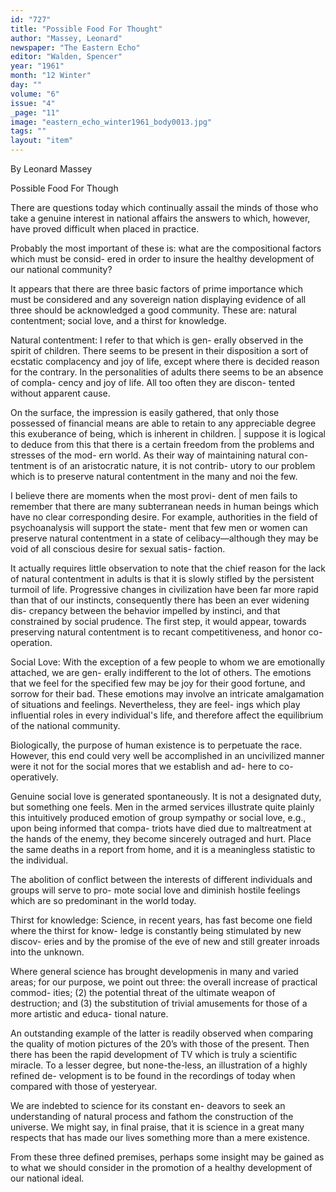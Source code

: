 ```yaml
---
id: "727"
title: "Possible Food For Thought"
author: "Massey, Leonard"
newspaper: "The Eastern Echo"
editor: "Walden, Spencer"
year: "1961"
month: "12 Winter"
day: ""
volume: "6"
issue: "4"
_page: "11"
image: "eastern_echo_winter1961_body0013.jpg"
tags: ""
layout: "item"
---
```

By Leonard Massey

Possible 
Food 
For 
Though

There are questions today which continually assail
the minds of those who take a genuine interest in
national affairs the answers to which, however, have
proved difficult when placed in practice.

Probably the most important of these is: what
are the compositional factors which must be consid-
ered in order to insure the healthy development of
our national community?

It appears that there are three basic factors of
prime importance which must be considered and any
sovereign nation displaying evidence of all three
should be acknowledged a good community. These
are: natural contentment; social love, and a thirst
for knowledge.

Natural contentment: I refer to that which is gen-
erally observed in the spirit of children. There seems
to be present in their disposition a sort of ecstatic
complacency and joy of life, except where there is
decided reason for the contrary. In the personalities
of adults there seems to be an absence of compla-
cency and joy of life. All too often they are discon-
tented without apparent cause.

On the surface, the impression is easily gathered,
that only those possessed of financial means are able
to retain to any appreciable degree this exuberance
of being, which is inherent in children. | suppose it
is logical to deduce from this that there is a certain
freedom from the problems and stresses of the mod-
ern world. As their way of maintaining natural con-
tentment is of an aristocratic nature, it is not contrib-
utory to our problem which is to preserve natural
contentment in the many and noi the few.

I believe there are moments when the most provi-
dent of men fails to remember that there are many
subterranean needs in human beings which have no
clear corresponding desire. For example, authorities
in the field of psychoanalysis will support the state-
ment that few men or women can preserve natural
contentment in a state of celibacy—although they
may be void of all conscious desire for sexual satis-
faction.

It actually requires little observation to note that
the chief reason for the lack of natural contentment
in adults is that it is slowly stifled by the persistent
turmoil of life. Progressive changes in civilization
have been far more rapid than that of our instincts,
consequently there has been an ever widening dis-
crepancy between the behavior impelled by instinci,
and that constrained by social prudence. The first
step, it would appear, towards preserving natural
contentment is to recant competitiveness, and honor
co-operation.

Social Love: With the exception of a few people
to whom we are emotionally attached, we are gen-
erally indifferent to the lot of others. The emotions
that we feel for the specified few may be joy for
their good fortune, and sorrow for their bad. These
emotions may involve an intricate amalgamation of
situations and feelings. Nevertheless, they are feel-
ings which play influential roles in every individual's
life, and therefore affect the equilibrium of the
national community.

Biologically, the purpose of human existence is to
perpetuate the race. However, this end could very
well be accomplished in an uncivilized manner were
it not for the social mores that we establish and ad-
here to co-operatively.

Genuine social love is generated spontaneously.
It is not a designated duty, but something one feels.
Men in the armed services illustrate quite plainly this
intuitively produced emotion of group sympathy or
social love, e.g., upon being informed that compa-
triots have died due to maltreatment at the hands of
the enemy, they become sincerely outraged and hurt.
Place the same deaths in a report from home, and
it is a meaningless statistic to the individual.

The abolition of conflict between the interests of
different individuals and groups will serve to pro-
mote social love and diminish hostile feelings which
are so predominant in the world today.

Thirst for knowledge: Science, in recent years,
has fast become one field where the thirst for know-
ledge is constantly being stimulated by new discov-
eries and by the promise of the eve of new and still
greater inroads into the unknown.

Where general science has brought developmenis
in many and varied areas; for our purpose, we point
out three: the overall increase of practical commod-
ities; (2) the potential threat of the ultimate weapon
of destruction; and (3) the substitution of trivial
amusements for those of a more artistic and educa-
tional nature.

An outstanding example of the latter is readily
observed when comparing the quality of motion
pictures of the 20’s with those of the present. Then
there has been the rapid development of TV which
is truly a scientific miracle. To a lesser degree, but
none-the-less, an illustration of a highly refined de-
velopment is to be found in the recordings of today
when compared with those of yesteryear.

We are indebted to science for its constant en-
deavors to seek an understanding of natural process
and fathom the construction of the universe. We
might say, in final praise, that it is science in a great
many respects that has made our lives something
more than a mere existence.

From these three defined premises, perhaps some
insight may be gained as to what we should consider
in the promotion of a healthy development of our
national ideal.
